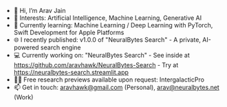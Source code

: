 - 👋 Hi, I’m Arav Jain
- 👀 Interests: Artificial Intelligence, Machine Learning, Generative AI
- 🌱 Currently learning: Machine Learning / Deep Learning with PyTorch, Swift Development for Apple Platforms
- 🌐 I recently published: v1.0.0 of "NeuralBytes Search" - A private, AI-powered search engine
- 💻 Currently working on: "NeuralBytes Search" - See inside at https://github.com/aravhawk/NeuralBytes-Search - Try at https://neuralbytes-search.streamlit.app
- 👨‍🔬 Free research previews available upon request: IntergalacticPro
- 📫 Get in touch: aravhawk@gmail.com (Personal), arav@neuralbytes.net (Work)

<!---
aravhawk/aravhawk is a ✨ special ✨ repository because its `README.md` (this file) appears on your GitHub profile.
You can click the Preview link to take a look at your changes.
--->
